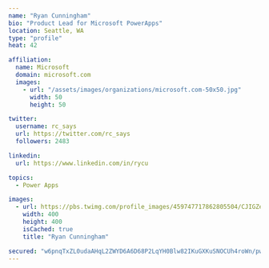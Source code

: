 ```yaml
---
name: "Ryan Cunningham"
bio: "Product Lead for Microsoft PowerApps"
location: Seattle, WA
type: "profile"
heat: 42

affiliation:
  name: Microsoft
  domain: microsoft.com
  images:
    - url: "/assets/images/organizations/microsoft.com-50x50.jpg"
      width: 50
      height: 50

twitter:
  username: rc_says
  url: https://twitter.com/rc_says
  followers: 2483

linkedin:
  url: https://www.linkedin.com/in/rycu

topics:
  - Power Apps

images:
  - url: https://pbs.twimg.com/profile_images/459747717862805504/CJIGZejd_400x400.png
    width: 400
    height: 400
    isCached: true
    title: "Ryan Cunningham"

secured: "w6pnqTxZL0udaAHqL2ZWYD6A6D68P2LqYH0Blw82IKuGXKuSNOCUh4roWn/pwtQTL5trlsAYG627x2pxUNDhQXy4emyzez6SNFCiNF0IRvlZ7Hu3yI6p78iEBNapCw3Jrsrs/QsnT4nfJ2DLwJYfpWQLtRAKz3uVY1/+SHUxdIavU4PngtpJI1mWUdNewreTCZZkf+HaNhxyGvSpVHYv/QhZlGZ8Xpuyq0OfqYYrVU/URcqDdkBsAfROYo7x33HQ3EoC7ZerQ61aeD+85QbZzXvcwx2iiqAvwc8HXXMDvYOvKp0p2LKET234TQIr+tz3ZR5CmYZw1E13iIZoQYrBy2tEdgQrva0X79ZqMf10z/jA6+/v3PyLUsTiYAzO8RNdP0BRnRIIW6miLQBAQ5KoNaHDsNqh12rjVFvB4p48gDE=;hQDjplZ1B00Mro0M3Og2CA=="
---
```


